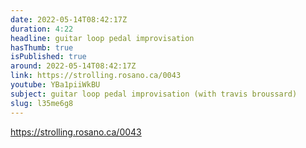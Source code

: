 ```yaml
---
date: 2022-05-14T08:42:17Z
duration: 4:22
headline: guitar loop pedal improvisation
hasThumb: true
isPublished: true
around: 2022-05-14T08:42:17Z
link: https://strolling.rosano.ca/0043
youtube: YBa1piiWkBU
subject: guitar loop pedal improvisation (with travis broussard)
slug: l35me6g8
---
```

https://strolling.rosano.ca/0043
